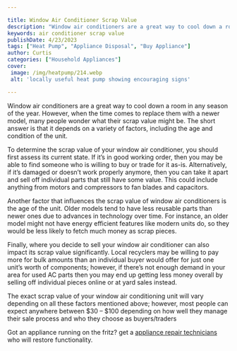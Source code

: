 ```yaml
---

title: Window Air Conditioner Scrap Value
description: "Window air conditioners are a great way to cool down a room in any season of the year. However, when the time comes to replace the...learn more about it now"
keywords: air conditioner scrap value
publishDate: 4/23/2023
tags: ["Heat Pump", "Appliance Disposal", "Buy Appliance"]
author: Curtis
categories: ["Household Appliances"]
cover: 
 image: /img/heatpump/214.webp
 alt: 'locally useful heat pump showing encouraging signs'

---
```


Window air conditioners are a great way to cool down a room in any season of the year. However, when the time comes to replace them with a newer model, many people wonder what their scrap value might be. The short answer is that it depends on a variety of factors, including the age and condition of the unit.

To determine the scrap value of your window air conditioner, you should first assess its current state. If it’s in good working order, then you may be able to find someone who is willing to buy or trade for it as-is. Alternatively, if it’s damaged or doesn’t work properly anymore, then you can take it apart and sell off individual parts that still have some value. This could include anything from motors and compressors to fan blades and capacitors.

Another factor that influences the scrap value of window air conditioners is the age of the unit. Older models tend to have less reusable parts than newer ones due to advances in technology over time. For instance, an older model might not have energy efficient features like modern units do, so they would be less likely to fetch much money as scrap pieces.

Finally, where you decide to sell your window air conditioner can also impact its scrap value significantly. Local recyclers may be willing to pay more for bulk amounts than an individual buyer would offer for just one unit’s worth of components; however, if there’s not enough demand in your area for used AC parts then you may end up getting less money overall by selling off individual pieces online or at yard sales instead. 

The exact scrap value of your window air conditioning unit will vary depending on all these factors mentioned above; however, most people can expect anywhere between $30 – $100 depending on how well they manage their sale process and who they choose as buyers/traders

Got an appliance running on the fritz? get a <a href="/pages/appliance-repair-technicians/">appliance repair technicians</a> who will restore functionality.